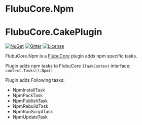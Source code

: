 # FlubuCore.Npm

# FlubuCore.CakePlugin

[![NuGet](https://img.shields.io/nuget/v/FlubuCore.CakePlugin.svg)](https://www.nuget.org/packages/FlubuCore.Npm/)
[![Gitter](https://img.shields.io/gitter/room/FlubuCore/Lobby.svg)](https://gitter.im/FlubuCore/Lobby?utm_source=badge&utm_medium=badge&utm_campaign=pr-badge&utm_content=badge)
[![License](https://img.shields.io/github/license/flubu-core/flubuCore.CakePlugin.svg)](https://github.com/flubu-core/FlubuCore.Npm/blob/master/LICENSE)

FlubuCore.Npm is a [FlubuCore](https://github.com/flubu-core/flubu.core) plugin adds npm specific tasks.

Plugin adds npm tasks to FlubuCore ``` ITaskContext ``` interface:  ``` context.Tasks().Npm() ```

Plugin adds Following tasks:
* NpmInstallTask
* NpmPackTask
* NpmPublishTask
* NpmRebuildTask 
* NpmRunScriptTask
* NpmUpdateTask

